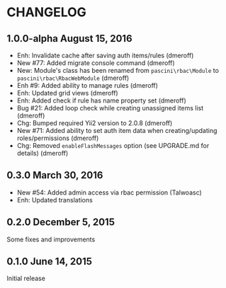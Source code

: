 # CHANGELOG

## 1.0.0-alpha August 15, 2016

- Enh: Invalidate cache after saving auth items/rules (dmeroff)
- New #77: Added migrate console command (dmeroff)
- New: Module's class has been renamed from `pascini\rbac\Module` to `pascini\rbac\RbacWebModule` (dmeroff)
- Enh #9: Added ability to manage rules (dmeroff)
- Enh: Updated grid views (dmeroff)
- Enh: Added check if rule has name property set (dmeroff)
- Bug #21: Added loop check while creating unassigned items list (dmeroff)
- Chg: Bumped required Yii2 version to 2.0.8 (dmeroff)
- New #71: Added ability to set auth item data when creating/updating roles/permissions (dmeroff)
- Chg: Removed `enableFlashMessages` option (see UPGRADE.md for details) (dmeroff)

## 0.3.0 March 30, 2016

- New #54: Added admin access via rbac permission (Talwoasc)
- Enh: Updated translations

## 0.2.0 December 5, 2015

Some fixes and improvements

## 0.1.0 June 14, 2015

Initial release
